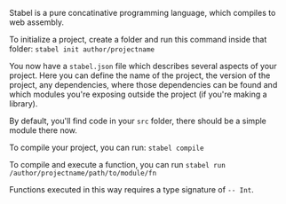 Stabel is a pure concatinative programming language, which compiles to web assembly.

To initialize a project, create a folder and run this command inside that folder: `stabel init author/projectname`

You now have a `stabel.json` file which describes several aspects of your project. Here you can define the name of the project, the version of the project, any dependencies, where those dependencies can be found and which modules you're exposing outside the project (if you're making a library).

By default, you'll find code in your `src` folder, there should be a simple module there now.

To compile your project, you can run: `stabel compile`

To compile and execute a function, you can run `stabel run /author/projectname/path/to/module/fn` 

Functions executed in this way requires a type signature of `-- Int`.
